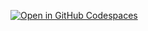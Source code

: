 [![Open in GitHub Codespaces](https://github.com/codespaces/badge.svg)](https://codespaces.new/GMOD/2025-biocuration-tutorial)
